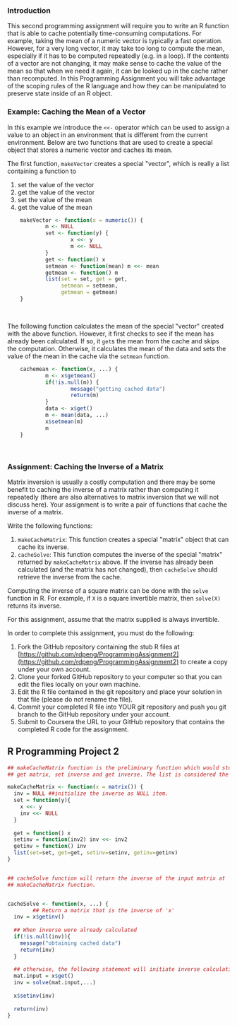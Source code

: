 ### Introduction

This second programming assignment will require you to write an R function that is able to cache potentially time-consuming computations. For example, taking the mean of a numeric vector is typically a fast operation. However, for a very long vector, it may take too long to compute the mean, especially if it has to be computed repeatedly (e.g. in a loop). If the contents of a vector are not changing, it may make sense to cache the value of the mean so that when we need it again, it can be looked up in the cache rather than recomputed. In this Programming Assignment you will take advantage of the scoping rules of the R language and how they can be manipulated to preserve state inside of an R object. </br>

### Example: Caching the Mean of a Vector

In this example we introduce the `<<-` operator which can be used to assign a value to an object in an environment that is different from the current environment. Below are two functions that are used to create a special object that stores a numeric vector and caches its mean.</br>

The first function, `makeVector` creates a special "vector", which is really a list containing a function to </br>

1.  set the value of the vector </br>
2.  get the value of the vector </br>
3.  set the value of the mean </br>
4.  get the value of the mean </br>

```R
    makeVector <- function(x = numeric()) {
            m <- NULL
            set <- function(y) {
                    x <<- y
                    m <<- NULL
            }
            get <- function() x
            setmean <- function(mean) m <<- mean
            getmean <- function() m
            list(set = set, get = get,
                 setmean = setmean,
                 getmean = getmean)
    }
```
</br>

The following function calculates the mean of the special "vector" created with the above function. However, it first checks to see if the mean has already been calculated. If so, it `get`s the mean from the cache and skips the computation. Otherwise, it calculates the mean of the data and sets the value of the mean in the cache via the `setmean` function. </br>

```R
    cachemean <- function(x, ...) {
            m <- x$getmean()
            if(!is.null(m)) {
                    message("getting cached data")
                    return(m)
            }
            data <- x$get()
            m <- mean(data, ...)
            x$setmean(m)
            m
    }
```
</br>

### Assignment: Caching the Inverse of a Matrix

Matrix inversion is usually a costly computation and there may be some benefit to caching the inverse of a matrix rather than computing it repeatedly (there are also alternatives to matrix inversion that we will not discuss here). Your assignment is to write a pair of functions that cache the inverse of a matrix.</br>

Write the following functions: </br>

1.  `makeCacheMatrix`: This function creates a special "matrix" object that can cache its inverse.</br>
2.  `cacheSolve`: This function computes the inverse of the special "matrix" returned by `makeCacheMatrix` above. If the inverse has already been calculated (and the matrix has not changed), then `cacheSolve` should retrieve the inverse from the cache. </br>

Computing the inverse of a square matrix can be done with the `solve` function in R. For example, if `X` is a square invertible matrix, then `solve(X)` returns its inverse. </br>

For this assignment, assume that the matrix supplied is always invertible. </br>

In order to complete this assignment, you must do the following: </br>

1.  Fork the GitHub repository containing the stub R files at [https://github.com/rdpeng/ProgrammingAssignment2](https://github.com/rdpeng/ProgrammingAssignment2)
    to create a copy under your own account. </br>
2.  Clone your forked GitHub repository to your computer so that you can edit the files locally on your own machine. </br>
3.  Edit the R file contained in the git repository and place your solution in that file (please do not rename the file). </br>
4.  Commit your completed R file into YOUR git repository and push you git branch to the GitHub repository under your account. </br>
5.  Submit to Coursera the URL to your GitHub repository that contains the completed R code for the assignment. </br>

## R Programming Project 2

```R
## makeCacheMatrix function is the preliminary function which would store matrix input and return the list input consists of set matrix,
## get matrix, set inverse and get inverse. The list is considered the input to perform the cacheSolve function.

makeCacheMatrix <- function(x = matrix()) {
  inv = NULL ##initialize the inverse as NULL item.
  set = function(y){
    x <<- y
    inv <<- NULL
  }
  
  get = function() x
  setinv = function(inv2) inv <<- inv2
  getinv = function() inv
  list(set=set, get=get, setinv=setinv, getinv=getinv)
}


## cacheSolve function will return the inverse of the input matrix at 
## makeCacheMatrix function.


cacheSolve <- function(x, ...) {
        ## Return a matrix that is the inverse of 'x'
  inv = x$getinv()
  
  ## When inverse were already calculated
  if(!is.null(inv)){
    message("obtaining cached data")
    return(inv)
  }
  
  ## otherwise, the following statement will initiate inverse calculation to return the inverse.
  mat.input = x$get()
  inv = solve(mat.input,...)
  
  x$setinv(inv)
  
  return(inv)
}
```
